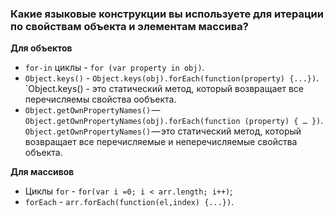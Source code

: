 ### Какие языковые конструкции вы используете для итерации по свойствам объекта и элементам массива?

**Для объектов**

* `for-in` циклы - `for (var property in obj)`.
* `Object.keys()` - `Object.keys(obj).forEach(function(property) {...})`.   
`Object.keys() - это статический метод, который возвращает все перечисляемы свойства ообъекта.
* `Object.getOwnPropertyNames()` — `Object.getOwnPropertyNames(obj).forEach(function (property) { … })`. `Object.getOwnPropertyNames()` — это статический метод, который возвращает все перечисляемые и неперечисляемые свойства объекта.

**Для массивов**

* Циклы `for` - `for(var i =0; i < arr.length; i++)`;
* `forEach` - `arr.forEach(function(el,index) {...})`.
